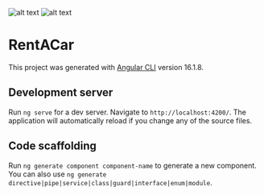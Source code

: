 
![alt text](https://i.imgur.com/KLEwZ2d.png)
![alt text](https://i.imgur.com/qyNGqBO.png)

# RentACar

This project was generated with [Angular CLI](https://github.com/angular/angular-cli) version 16.1.8.

## Development server

Run `ng serve` for a dev server. Navigate to `http://localhost:4200/`. The application will automatically reload if you change any of the source files.

## Code scaffolding

Run `ng generate component component-name` to generate a new component. You can also use `ng generate directive|pipe|service|class|guard|interface|enum|module`.

